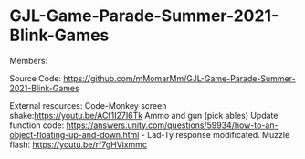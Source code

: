 # GJL-Game-Parade-Summer-2021-Blink-Games

Members:

Source Code:
https://github.com/mMomarMm/GJL-Game-Parade-Summer-2021-Blink-Games

External resources:
Code-Monkey screen shake:https://youtu.be/ACf1I27I6Tk
Ammo and gun (pick ables) Update function code: https://answers.unity.com/questions/59934/how-to-an-object-floating-up-and-down.html - Lad-Ty response modificated.
Muzzle flash: https://youtu.be/rf7gHVixmmc